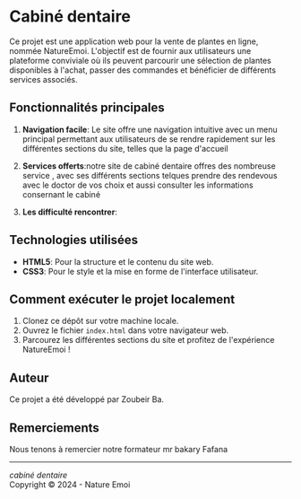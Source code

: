 # Cabiné dentaire

Ce projet est une application web pour la vente de plantes en ligne, nommée NatureEmoi. L'objectif est de fournir aux utilisateurs une plateforme conviviale où ils peuvent parcourir une sélection de plantes disponibles à l'achat, passer des commandes et bénéficier de différents services associés.

## Fonctionnalités principales

1. **Navigation facile**: Le site offre une navigation intuitive avec un menu principal permettant aux utilisateurs de se rendre rapidement sur les différentes sections du site, telles que la page d'accueil 


3. **Services offerts**:notre site de cabiné dentaire offres des nombreuse service ,
avec ses différents sections telques prendre des rendevous avec le doctor de vos choix et aussi consulter les informations consernant le cabiné 

4. **Les difficulté rencontrer**: 

## Technologies utilisées

- **HTML5**: Pour la structure et le contenu du site web.
- **CSS3**: Pour le style et la mise en forme de l'interface utilisateur.

## Comment exécuter le projet localement

1. Clonez ce dépôt sur votre machine locale.
2. Ouvrez le fichier `index.html` dans votre navigateur web.
3. Parcourez les différentes sections du site et profitez de l'expérience NatureEmoi !

## Auteur

Ce projet a été développé par Zoubeir Ba.

## Remerciements

Nous tenons à remercier notre formateur mr bakary Fafana

---

*cabiné dentaire*  
Copyright © 2024 - Nature Emoi
